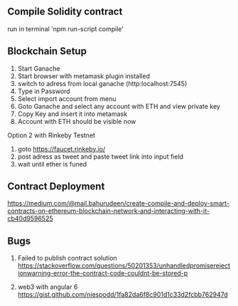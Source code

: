 ## Compile Solidity contract

run in terminal
'npm run-script compile'

## Blockchain Setup

1.  Start Ganache
2.  Start browser with metamask plugin installed
3.  switch to adress from local ganache (http:localhost:7545)
4.  Type in Password
5.  Select import account from menu
6.  Goto Ganache and select any account with ETH and view private key
7.  Copy Key and insert it into metamask
8.  Account with ETH should be visible now

Option 2 with Rinkeby Testnet

1.  goto https://faucet.rinkeby.io/
2.  post adress as tweet and paste tweet link into input field
3.  wait until ether is funed

## Contract Deployment

https://medium.com/@mail.bahurudeen/create-compile-and-deploy-smart-contracts-on-ethereum-blockchain-network-and-interacting-with-it-cb40d9596525

## Bugs

1.  Failed to publish contract solution
    https://stackoverflow.com/questions/50201353/unhandledpromiserejectionwarning-error-the-contract-code-couldnt-be-stored-p

2. web3 with angular 6
https://gist.github.com/niespodd/1fa82da6f8c901d1c33d2fcbb762947d
